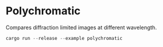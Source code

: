 # Polychromatic

Compares diffraction limited images at different wavelength.

```rust
cargo run --release --example polychromatic
```